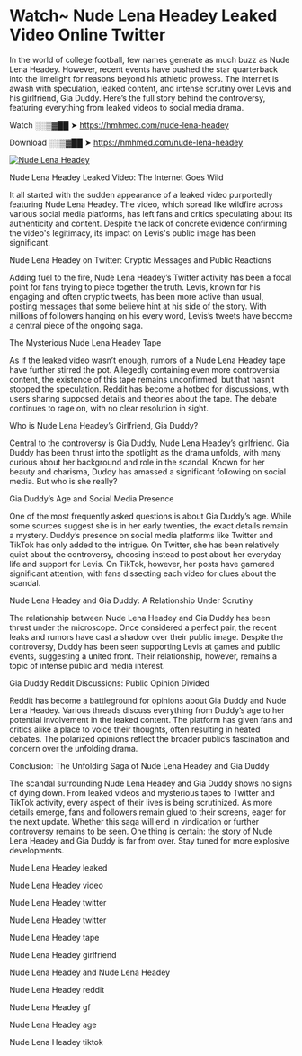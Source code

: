 # Watch~ Nude Lena Headey Leaked Video Online Twitter

In the world of college football, few names generate as much buzz as Nude Lena Headey. However, recent events have pushed the star quarterback into the limelight for reasons beyond his athletic prowess. The internet is awash with speculation, leaked content, and intense scrutiny over Levis and his girlfriend, Gia Duddy. Here’s the full story behind the controversy, featuring everything from leaked videos to social media drama.

Watch ░░▒▓██ ➤ https://hmhmed.com/nude-lena-headey

Download ░░▒▓██ ➤ https://hmhmed.com/nude-lena-headey

[![Nude Lena Headey](https://i.imgur.com/dJHk4Zq.gif)](https://hmhmed.com/nude-lena-headey)

Nude Lena Headey Leaked Video: The Internet Goes Wild

It all started with the sudden appearance of a leaked video purportedly featuring Nude Lena Headey. The video, which spread like wildfire across various social media platforms, has left fans and critics speculating about its authenticity and content. Despite the lack of concrete evidence confirming the video's legitimacy, its impact on Levis's public image has been significant.

Nude Lena Headey on Twitter: Cryptic Messages and Public Reactions

Adding fuel to the fire, Nude Lena Headey’s Twitter activity has been a focal point for fans trying to piece together the truth. Levis, known for his engaging and often cryptic tweets, has been more active than usual, posting messages that some believe hint at his side of the story. With millions of followers hanging on his every word, Levis’s tweets have become a central piece of the ongoing saga.

The Mysterious Nude Lena Headey Tape

As if the leaked video wasn’t enough, rumors of a Nude Lena Headey tape have further stirred the pot. Allegedly containing even more controversial content, the existence of this tape remains unconfirmed, but that hasn’t stopped the speculation. Reddit has become a hotbed for discussions, with users sharing supposed details and theories about the tape. The debate continues to rage on, with no clear resolution in sight.

Who is Nude Lena Headey’s Girlfriend, Gia Duddy?

Central to the controversy is Gia Duddy, Nude Lena Headey’s girlfriend. Gia Duddy has been thrust into the spotlight as the drama unfolds, with many curious about her background and role in the scandal. Known for her beauty and charisma, Duddy has amassed a significant following on social media. But who is she really?

Gia Duddy’s Age and Social Media Presence

One of the most frequently asked questions is about Gia Duddy’s age. While some sources suggest she is in her early twenties, the exact details remain a mystery. Duddy’s presence on social media platforms like Twitter and TikTok has only added to the intrigue. On Twitter, she has been relatively quiet about the controversy, choosing instead to post about her everyday life and support for Levis. On TikTok, however, her posts have garnered significant attention, with fans dissecting each video for clues about the scandal.

Nude Lena Headey and Gia Duddy: A Relationship Under Scrutiny

The relationship between Nude Lena Headey and Gia Duddy has been thrust under the microscope. Once considered a perfect pair, the recent leaks and rumors have cast a shadow over their public image. Despite the controversy, Duddy has been seen supporting Levis at games and public events, suggesting a united front. Their relationship, however, remains a topic of intense public and media interest.

Gia Duddy Reddit Discussions: Public Opinion Divided

Reddit has become a battleground for opinions about Gia Duddy and Nude Lena Headey. Various threads discuss everything from Duddy’s age to her potential involvement in the leaked content. The platform has given fans and critics alike a place to voice their thoughts, often resulting in heated debates. The polarized opinions reflect the broader public’s fascination and concern over the unfolding drama.

Conclusion: The Unfolding Saga of Nude Lena Headey and Gia Duddy

The scandal surrounding Nude Lena Headey and Gia Duddy shows no signs of dying down. From leaked videos and mysterious tapes to Twitter and TikTok activity, every aspect of their lives is being scrutinized. As more details emerge, fans and followers remain glued to their screens, eager for the next update. Whether this saga will end in vindication or further controversy remains to be seen. One thing is certain: the story of Nude Lena Headey and Gia Duddy is far from over. Stay tuned for more explosive developments.

Nude Lena Headey leaked

Nude Lena Headey video

Nude Lena Headey twitter

Nude Lena Headey twitter

Nude Lena Headey tape

Nude Lena Headey girlfriend

Nude Lena Headey and Nude Lena Headey

Nude Lena Headey reddit

Nude Lena Headey gf

Nude Lena Headey age

Nude Lena Headey tiktok